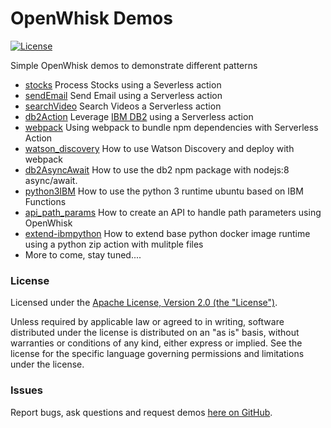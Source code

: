 # OpenWhisk Demos

[![License](https://img.shields.io/badge/license-Apache--2.0-blue.svg)](http://www.apache.org/licenses/LICENSE-2.0)

Simple OpenWhisk demos to demonstrate different patterns

- [stocks](./stocks) Process Stocks using a Severless action
- [sendEmail](./sendEmail) Send Email using a Serverless action
- [searchVideo](./searchVideo) Search Videos a Serverless action
- [db2Action](./db2Action) Leverage [IBM DB2](https://console.bluemix.net/catalog/services/db2-on-cloud-sql-db-formerly-dashdb-tx) using a Serverless action
- [webpack](./webpack) Using webpack to bundle npm dependencies with Serverless Action
- [watson_discovery](./watson_discovery) How to use Watson Discovery and deploy with webpack
- [db2AsyncAwait](./db2AsyncAwait) How to use the db2 npm package with nodejs:8 async/await.
- [python3IBM](./python3IBM) How to use the python 3 runtime ubuntu based on IBM Functions
- [api_path_params](./api_path_params) How to create an API to handle path parameters using OpenWhisk
- [extend-ibmpython](./extend-ibmpython) How to extend base python docker image runtime using a python zip action with mulitple files
- More to come, stay tuned....

### License

Licensed under the [Apache License, Version 2.0 (the "License")](http://www.apache.org/licenses/LICENSE-2.0.html).

Unless required by applicable law or agreed to in writing, software distributed under the license is distributed on an "as is" basis, without warranties or conditions of any kind, either express or implied. See the license for the specific language governing permissions and limitations under the license.

### Issues

Report bugs, ask questions and request demos [here on GitHub](../../issues).
